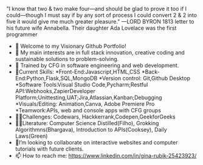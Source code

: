 "I know that two & two make four—and should be
glad to prove it too if I could—though I must say if
by any sort of process I could convert 2 & 2 into five
it would give me much greater pleasure."
—LORD BYRON
1813 letter to his future wife Annabella.
Their daughter Ada Lovelace was the first programmer

- 👋 Welcome to my Visionary Github Portfolio!
- 👀 My main interests are in full stack innovation, creative coding and sustainable solutions to problem-solving.
- 🌱 Trained by CFG in software engineering and web development.
- 🌈Current Skills:
*Front-End:Javascript,HTML,CSS
*Back-End:Python,Flask,SQL,MongoDB
*Version control: Git,Github Desktop
*Software Tools:Visual Studio Code,Pycharm;Restful API:Webhooks,ZapierDeveloper Platform;Unittesting,UAT;Jira,Atlassian,Kanban;Debugging
*Visuals/Editing: Animation,Canva, Adobe Premiere Pro
*Teamwork:APIs, web and console apps with CFG groups
-  🏃‍♀️Challenges: Codewars, Hackkerrank,Codepen,GeekforGeeks
-  👩‍💻Literature: Computer Science Distilled(Filho), Grokking Algorithmns(Bhargava), Introduction to APIs(Cooksey), Daily Laws(Green) 
-  📸I’m looking to collaborate on interactive websites and computer tutorials with future clients.
-  📫 How to reach me: https://www.linkedin.com/in/gina-rubik-25423923/

<!---
ginarubik/ginarubik is a ✨ special ✨ repository because its `README.md` (this file) appears on your GitHub profile.
You can click the Preview link to take a look at your changes.
--->
